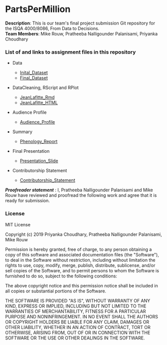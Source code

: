 # PartsPerMillion
**Description**: This is our team's final project submission Git repository for the ISQA 4000/8086, From Data to Decisions.  
**Team Members**: Mike Rouw, Pratheeba Nalligounder Palanisami, Priyanka Choudhary

### List of and links to assignment files in this repository
* Data
  
    * [Inital_Dataset](https://github.com/priya0318/PartsPerMillion/blob/master/FinalSubmission/site_phenometrics_data%20-%20Updated.csv)
    * [Final_Dataset](https://github.com/priya0318/PartsPerMillion/blob/master/FinalSubmission/JeanFinalDataSet.csv)

* DataCleaning, RScript and RPlot
    * [JeanLafitte_Rmd ](https://github.com/priya0318/PartsPerMillion/blob/master/FinalSubmission/JeanLafitte.Rmd)
    * [JeanLafitte_HTML](https://github.com/priya0318/PartsPerMillion/blob/master/FinalSubmission/JeanLafitte.html)

* Audience Profile
    * [Audience_Profile](https://github.com/priya0318/PartsPerMillion/blob/master/FinalSubmission/AudienceProfile.md)
     
* Summary 
   * [Phenology_Report](https://github.com/priya0318/PartsPerMillion/blob/master/FinalSubmission/PhenologyReport.htm)
 
* Final Presentation
   * [Presentation_Slide](https://github.com/priya0318/PartsPerMillion/blob/master/FinalSubmission/PhenologyStudy.pdf)
 
* Contributorship Statement
   * [Contributorship_Statement](https://github.com/priya0318/PartsPerMillion/blob/master/FinalSubmission/Contributorship.md)

**_Proofreader statement_** : I, Pratheeba Nalligounder Palanisami and Mike Rouw have reviewed and proofread the following work and agree that it is ready for submission.

 
### License

MIT License

Copyright (c) 2019 Priyanka Choudhary, Pratheeba Nalligounder Palanisami, Mike Rouw 

Permission is hereby granted, free of charge, to any person obtaining a copy
of this software and associated documentation files (the "Software"), to deal
in the Software without restriction, including without limitation the rights
to use, copy, modify, merge, publish, distribute, sublicense, and/or sell
copies of the Software, and to permit persons to whom the Software is
furnished to do so, subject to the following conditions:

The above copyright notice and this permission notice shall be included in all
copies or substantial portions of the Software.

THE SOFTWARE IS PROVIDED "AS IS", WITHOUT WARRANTY OF ANY KIND, EXPRESS OR
IMPLIED, INCLUDING BUT NOT LIMITED TO THE WARRANTIES OF MERCHANTABILITY,
FITNESS FOR A PARTICULAR PURPOSE AND NONINFRINGEMENT. IN NO EVENT SHALL THE
AUTHORS OR COPYRIGHT HOLDERS BE LIABLE FOR ANY CLAIM, DAMAGES OR OTHER
LIABILITY, WHETHER IN AN ACTION OF CONTRACT, TORT OR OTHERWISE, ARISING FROM,
OUT OF OR IN CONNECTION WITH THE SOFTWARE OR THE USE OR OTHER DEALINGS IN THE
SOFTWARE.

